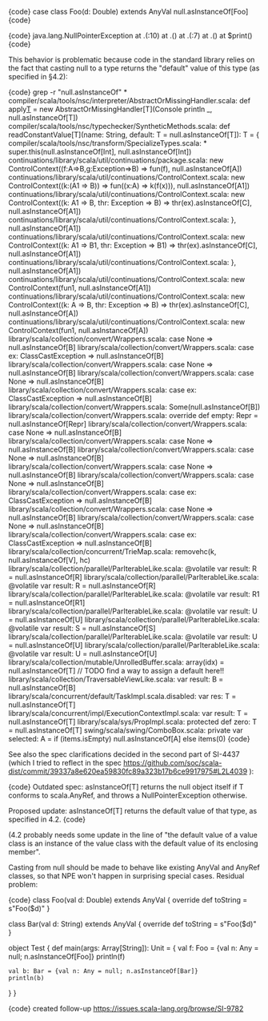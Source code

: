 {code}
case class Foo(d: Double) extends AnyVal
null.asInstanceOf[Foo]
{code}

{code}
java.lang.NullPointerException
	at .<init>(<console>:10)
	at .<clinit>(<console>)
	at .<init>(<console>:7)
	at .<clinit>(<console>)
	at $print(<console>)
{code}

This behavior is problematic because code in the standard library relies on the fact that casting null to a type returns the "default" value of this type (as specified in §4.2):

{code}
grep -r "null.asInstanceOf" *
compiler/scala/tools/nsc/interpreter/AbstractOrMissingHandler.scala:  def apply[T]() = new AbstractOrMissingHandler[T](Console println _, null.asInstanceOf[T])
compiler/scala/tools/nsc/typechecker/SyntheticMethods.scala:    def readConstantValue[T](name: String, default: T = null.asInstanceOf[T]): T = {
compiler/scala/tools/nsc/transform/SpecializeTypes.scala:   *        super.this(null.asInstanceOf[Int], null.asInstanceOf[Int])
continuations/library/scala/util/continuations/package.scala:    new ControlContext((f:A=>B,g:Exception=>B) => fun(f), null.asInstanceOf[A])
continuations/library/scala/util/continuations/ControlContext.scala:      new ControlContext((k:(A1 => B)) => fun((x:A) => k(f(x))), null.asInstanceOf[A1])
continuations/library/scala/util/continuations/ControlContext.scala:          new ControlContext((k: A1 => B, thr: Exception => B) => thr(ex).asInstanceOf[C], null.asInstanceOf[A1])
continuations/library/scala/util/continuations/ControlContext.scala:      }, null.asInstanceOf[A1])
continuations/library/scala/util/continuations/ControlContext.scala:          new ControlContext((k: A1 => B1, thr: Exception => B1) => thr(ex).asInstanceOf[C], null.asInstanceOf[A1])
continuations/library/scala/util/continuations/ControlContext.scala:      }, null.asInstanceOf[A1])
continuations/library/scala/util/continuations/ControlContext.scala:      new ControlContext(fun1, null.asInstanceOf[A1])
continuations/library/scala/util/continuations/ControlContext.scala:          new ControlContext((k: A => B, thr: Exception => B) => thr(ex).asInstanceOf[C], null.asInstanceOf[A])
continuations/library/scala/util/continuations/ControlContext.scala:      new ControlContext(fun1, null.asInstanceOf[A])
library/scala/collection/convert/Wrappers.scala:        case None => null.asInstanceOf[B]
library/scala/collection/convert/Wrappers.scala:      case ex: ClassCastException => null.asInstanceOf[B]
library/scala/collection/convert/Wrappers.scala:      case None => null.asInstanceOf[B]
library/scala/collection/convert/Wrappers.scala:        case None => null.asInstanceOf[B]
library/scala/collection/convert/Wrappers.scala:      case ex: ClassCastException => null.asInstanceOf[B]
library/scala/collection/convert/Wrappers.scala:        Some(null.asInstanceOf[B])
library/scala/collection/convert/Wrappers.scala:    override def empty: Repr = null.asInstanceOf[Repr]
library/scala/collection/convert/Wrappers.scala:      case None => null.asInstanceOf[B]
library/scala/collection/convert/Wrappers.scala:      case None => null.asInstanceOf[B]
library/scala/collection/convert/Wrappers.scala:      case None => null.asInstanceOf[B]
library/scala/collection/convert/Wrappers.scala:      case None => null.asInstanceOf[B]
library/scala/collection/convert/Wrappers.scala:        case None => null.asInstanceOf[B]
library/scala/collection/convert/Wrappers.scala:      case ex: ClassCastException => null.asInstanceOf[B]
library/scala/collection/convert/Wrappers.scala:      case None => null.asInstanceOf[B]
library/scala/collection/convert/Wrappers.scala:        case None => null.asInstanceOf[B]
library/scala/collection/convert/Wrappers.scala:      case ex: ClassCastException => null.asInstanceOf[B]
library/scala/collection/concurrent/TrieMap.scala:    removehc(k, null.asInstanceOf[V], hc)
library/scala/collection/parallel/ParIterableLike.scala:    @volatile var result: R = null.asInstanceOf[R]
library/scala/collection/parallel/ParIterableLike.scala:    @volatile var result: R = null.asInstanceOf[R]
library/scala/collection/parallel/ParIterableLike.scala:    @volatile var result: R1 = null.asInstanceOf[R1]
library/scala/collection/parallel/ParIterableLike.scala:    @volatile var result: U = null.asInstanceOf[U]
library/scala/collection/parallel/ParIterableLike.scala:    @volatile var result: S = null.asInstanceOf[S]
library/scala/collection/parallel/ParIterableLike.scala:    @volatile var result: U = null.asInstanceOf[U]
library/scala/collection/parallel/ParIterableLike.scala:    @volatile var result: U = null.asInstanceOf[U]
library/scala/collection/mutable/UnrolledBuffer.scala:        array(idx) = null.asInstanceOf[T] // TODO find a way to assign a default here!!
library/scala/collection/TraversableViewLike.scala:      var result: B = null.asInstanceOf[B]
library/scala/concurrent/default/TaskImpl.scala.disabled:      var res: T = null.asInstanceOf[T]
library/scala/concurrent/impl/ExecutionContextImpl.scala:        var result: T = null.asInstanceOf[T]
library/scala/sys/PropImpl.scala:  protected def zero: T = null.asInstanceOf[T]
swing/scala/swing/ComboBox.scala:      private var selected: A = if (items.isEmpty) null.asInstanceOf[A] else items(0)
{code}

See also the spec clarifications decided in the second part of SI-4437 (which I tried to reflect in the spec https://github.com/soc/scala-dist/commit/39337a8e620ea59830fc89a323b17b6ce9917975#L2L4039 ):

{code}
Outdated spec: asInstanceOf[T] returns the null object itself if T conforms to scala.AnyRef, and throws a NullPointerException otherwise.

Proposed update: asInstanceOf[T] returns the default value of that type, as specified in 4.2.
{code}

(4.2 probably needs some update in the line of "the default value of a value class is an instance of the value class with the default value of its enclosing member".

Casting from null should be made to behave like existing AnyVal and AnyRef classes, so that NPE won't happen in surprising special cases.
Residual problem:

{code}
class Foo(val d: Double) extends AnyVal {
  override def toString = s"Foo($d)"
}

class Bar(val d: String) extends AnyVal {
  override def toString = s"Foo($d)"
}

object Test {
  def main(args: Array[String]): Unit = {
    val f: Foo = {val n: Any = null; n.asInstanceOf[Foo]}
    println(f)

    val b: Bar = {val n: Any = null; n.asInstanceOf[Bar]}
    println(b)
  }
}

{code}
created follow-up https://issues.scala-lang.org/browse/SI-9782
